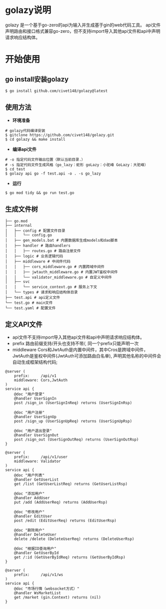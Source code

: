 # golazy说明

golazy 是一个基于go-zero的api为输入并生成基于gin的web代码工具。
api文件声明路由和接口格式兼容go-zero，但不支持import导入其他api文件和api中声明请求响应结构体。

# 开始使用

## go install安装golazy

```shell
$ go install github.com/civet148/golazy@latest
```

## 使用方法

- **环境准备**

```shell
# golazy代码编译安装
$ gitclone https://github.com/civet148/golazy.git
$ cd golazy && make install
```

- **编译api文件**

```shell
# -o 指定代码文件输出位置（默认当前目录.）
# -s 指定代码文件生成风格（go_lazy：蛇形 goLazy：小驼峰 GoLazy：大驼峰）
$ cd test
$ golazy api go -f test.api -o . -s go_lazy
```

- **运行**

```shell
$ go mod tidy && go run test.go
```

## 生成文件树

```shell 
├── go.mod
├── internal
│   ├── config # 配置文件目录
│   │   └── config.go
│   ├── gen_models.bat # 内置数据库生成models和dao脚本
│   ├── handler # 路由handlers
│   │   ├── routes.go # 路由注册文件
│   ├── logic # 业务逻辑代码
│   ├── middleware # 中间件代码
│   │   ├── cors_middleware.go # 内置跨域中间件
│   │   ├── jwtauth_middleware.go # 内置JWT鉴权中间件
│   │   └── validator_middleware.go # 自定义中间件
│   ├── svc
│   │   └── service_context.go # 服务上下文
│   └── types # 请求和响应结构体目录
├── test.api # api定义文件
└── test.go # main文件
└── test.yaml # 配置文件
```


## 定义API文件

- api文件不支持import导入其他api文件和api中声明请求响应结构体。
- prefix 路由前缀支持/开头也支持不带/, 同一个prefix只能声明一次
- middleware Cors和JwtAuth是内置中间件，其中Cros是跨域中间件，JwtAuth是鉴权中间件(JwtAuth可添加路由白名单), 声明其他名称的中间件会自动生成框架结构代码;

```api
@server (
    prefix:     /api/v1
    middleware: Cors,JwtAuth
)
service api {
    @doc "用户登录"
    @handler UserSignIn
    post /sign_in (UserSignInReq) returns (UserSignInRsp)

    @doc "用户注册"
    @handler UserSignUp
    post /sign_up (UserSignUpReq) returns (UserSignUpRsp)

    @doc "用户退出登录"
    @handler UserSignOut
    post /sign_out (UserSignOutReq) returns (UserSignOutRsp)
}

@server (
    prefix:     /api/v1/user
    middleware: Validator
)
service api {
    @doc "用户列表"
    @handler GetUserList
    get /list (GetUserListReq) returns (GetUserListRsp)

    @doc "添加用户"
    @handler AddUser
    put /add (AddUserReq) returns (AddUserRsp)

    @doc "修改用户"
    @handler EditUser
    post /edit (EditUserReq) returns (EditUserRsp)

    @doc "删除用户"
    @handler DeleteUser
    delete /delete (DeleteUserReq) returns (DeleteUserRsp)

    @doc "根据ID查询用户"
    @handler GetUserById
    get /:id (GetUserByIdReq) returns (GetUserByIdRsp)
}

@server (
    prefix:     /api/v1/ws
)
service api {
    @doc "市场行情（websocket方式）"
    @handler WsMarketList
    get /market (gin.Context) returns (nil)
}

```

